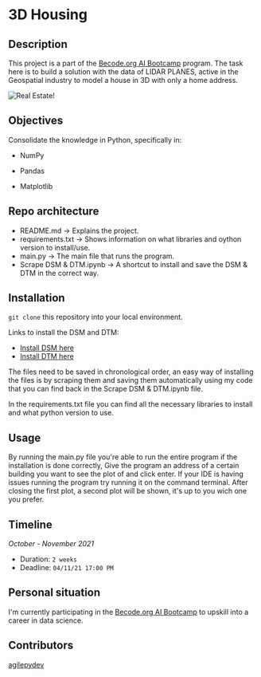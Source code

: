 # 3D Housing


## Description
This project is a part of the 
[Becode.org AI Bootcamp](https://becode.org/learn/ai-bootcamp/) 
program. The task here is to build a solution
with the data of LIDAR PLANES, active in the Geospatial industry 
to model a house in 3D with only a home address.

![Real Estate!](https://user-images.githubusercontent.com/90683636/140307269-092186fb-f23c-4114-9ad4-9178ec76237f.png)


## Objectives

Consolidate the knowledge in Python, specifically in:

* NumPy
    
* Pandas

* Matplotlib


## Repo architecture

* README.md -> Explains the project.
* requirements.txt -> Shows information on what libraries and oython version to install/use.
* main.py -> The main file that runs the program.
* Scrape DSM & DTM.ipynb -> A shortcut to install and save the DSM & DTM in the correct way.


## Installation

`git clone` this repository into your local environment. 

Links to install the DSM and DTM:

* [Install DSM here](https://www.geopunt.be/download?container=dhm-vlaanderen-ii-dsm-raster-1m&title=Digitaal%20Hoogtemodel%20Vlaanderen%20II,%20DSM,%20raster,%201m)
* [Install DTM here](https://www.geopunt.be/download?container=dhm-vlaanderen-ii-dtm-raster-1m&title=Digitaal%20Hoogtemodel%20Vlaanderen%20II,%20DTM,%20raster,%201m)

The files need to be saved in chronological order,
an easy way of installing the files is by scraping them and saving them automatically using 
my code that you can find back in the Scrape DSM & DTM.ipynb file.

In the requirements.txt file you can find all the necessary libraries to install and what python version to use.

## Usage

By running the main.py file you're able to run the entire program if the installation is done correctly, 
Give the program an address of a certain building you want to see the plot of and click enter. If your IDE is having issues running the program try running it on the command terminal.
After closing the first plot, a second plot will be shown, it's up to you wich one you prefer.

## Timeline

*October - November 2021*

- Duration: `2 weeks`
- Deadline: `04/11/21 17:00 PM`

## Personal situation
I'm currently participating in the [Becode.org AI Bootcamp](https://becode.org/learn/ai-bootcamp/) to upskill into a career in data science. 

## Contributors
[agilepydev](https://github.com/agilepydev)
